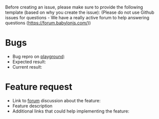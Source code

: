 Before creating an issue, please make sure to provide the following template (based on why you create the issue):
(Please do not use Github issues for questions - We have a really active forum to help answering questions (https://forum.babylonjs.com/))

# Bugs

- Bug repro on [playground](https://playground.babylonjs.com):
- Expected result:
- Current result:

# Feature request

- Link to [forum](https://forum.babylonjs.com/) discussion about the feature:
- Feature description
- Additional links that could help implementing the feature:


